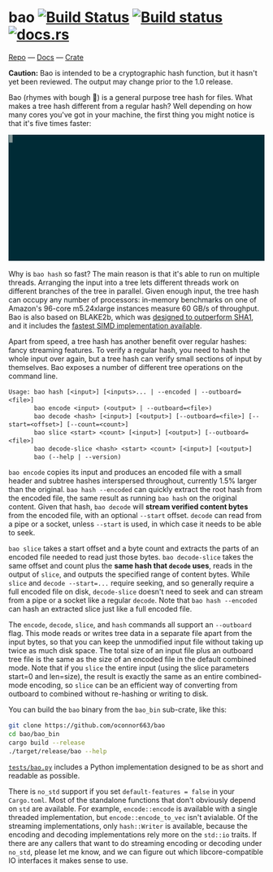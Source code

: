 # bao [![Build Status](https://travis-ci.org/oconnor663/bao.svg?branch=master)](https://travis-ci.org/oconnor663/bao) [![Build status](https://ci.appveyor.com/api/projects/status/yt1vchury2xtqphk/branch/master?svg=true)](https://ci.appveyor.com/project/oconnor663/bao/branch/master) [![docs.rs](https://docs.rs/bao/badge.svg)](https://docs.rs/bao)

[Repo](https://github.com/oconnor663/bao) —
[Docs](https://docs.rs/bao) —
[Crate](https://crates.io/crates/bao)

**Caution:** Bao is intended to be a cryptographic hash function, but it
hasn't yet been reviewed. The output may change prior to the 1.0
release.

Bao (rhymes with bough 🌳) is a general purpose tree hash for files.
What makes a tree hash different from a regular hash? Well depending on
how many cores you've got in your machine, the first thing you might
notice is that it's five times faster:

![snazzy gif](docs/bao_hash.gif)

Why is `bao hash` so fast? The main reason is that it's able to run on
multiple threads. Arranging the input into a tree lets different threads
work on different branches of the tree in parallel. Given enough input,
the tree hash can occupy any number of processors: in-memory benchmarks
on one of Amazon's 96-core m5.24xlarge instances measure 60 GB/s of
throughput. Bao is also based on BLAKE2b, which was [designed to
outperform SHA1](https://blake2.net/), and it includes the [fastest SIMD
implementation available](https://github.com/oconnor663/blake2b_simd).

Apart from speed, a tree hash has another benefit over regular hashes:
fancy streaming features. To verify a regular hash, you need to hash the
whole input over again, but a tree hash can verify small sections of
input by themselves. Bao exposes a number of different tree operations
on the command line.

```
Usage: bao hash [<input>] [<inputs>... | --encoded | --outboard=<file>]
       bao encode <input> (<output> | --outboard=<file>)
       bao decode <hash> [<input>] [<output>] [--outboard=<file>] [--start=<offset>] [--count=<count>]
       bao slice <start> <count> [<input>] [<output>] [--outboard=<file>]
       bao decode-slice <hash> <start> <count> [<input>] [<output>]
       bao (--help | --version)
```

`bao encode` copies its input and produces an encoded file with a small
header and subtree hashes interspersed throughout, currently 1.5% larger
than the original. `bao hash --encoded` can quickly extract the root
hash from the encoded file, the same result as running `bao hash` on the
original content. Given that hash, `bao decode` will **stream verified
content bytes** from the encoded file, with an optional `--start`
offset. `decode` can read from a pipe or a socket, unless `--start` is
used, in which case it needs to be able to seek.

`bao slice` takes a start offset and a byte count and extracts the parts
of an encoded file needed to read just those bytes. `bao decode-slice`
takes the same offset and count plus the **same hash that `decode`
uses**, reads in the output of `slice`, and outputs the specified range
of content bytes. While `slice` and `decode --start=...` require
seeking, and so generally require a full encoded file on disk,
`decode-slice` doesn't need to seek and can stream from a pipe or a
socket like a regular `decode`. Note that `bao hash --encoded` can hash
an extracted slice just like a full encoded file.

The `encode`, `decode`, `slice`, and `hash` commands all support an
`--outboard` flag. This mode reads or writes tree data in a separate
file apart from the input bytes, so that you can keep the unmodified
input file without taking up twice as much disk space. The total size of
an input file plus an outboard tree file is the same as the size of an
encoded file in the default combined mode. Note that if you `slice` the
entire input (using the slice parameters start=0 and len=size), the
result is exactly the same as an entire combined-mode encoding, so
`slice` can be an efficient way of converting from outboard to combined
without re-hashing or writing to disk.

You can build the `bao` binary from the `bao_bin` sub-crate, like this:

```bash
git clone https://github.com/oconnor663/bao
cd bao/bao_bin
cargo build --release
./target/release/bao --help
```

[`tests/bao.py`](tests/bao.py) includes a Python implementation designed
to be as short and readable as possible.

There is `no_std` support if you set `default-features = false` in your
`Cargo.toml`. Most of the standalone functions that don't obviously
depend on `std` are available. For example, `encode::encode` is
available with a single threaded implementation, but
`encode::encode_to_vec` isn't avialable. Of the streaming
implementations, only `hash::Writer` is available, because the encoding
and decoding implementations rely more on the `std::io` traits. If there
are any callers that want to do streaming encoding or decoding under
`no_std`, please let me know, and we can figure out which
libcore-compatible IO interfaces it makes sense to use.
